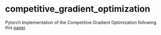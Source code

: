 # competitive_gradient_optimization
Pytorch Implementation of the Competitive Gradient Optimization following this [paper](https://arxiv.org/abs/2205.14232)
